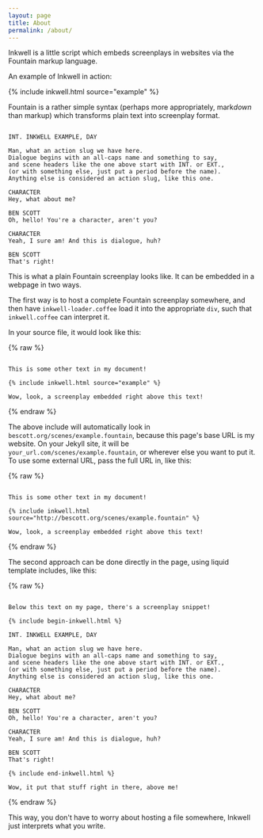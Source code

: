 ```yaml
---
layout: page
title: About
permalink: /about/
---
```



Inkwell is a little script which embeds screenplays in websites via the Fountain markup language.

An example of Inkwell in action:

{% include inkwell.html source="example" %}


Fountain is a rather simple syntax (perhaps more appropriately, mark*down* than markup)
which transforms plain text into screenplay format.

~~~text

INT. INKWELL EXAMPLE, DAY

Man, what an action slug we have here.
Dialogue begins with an all-caps name and something to say,
and scene headers like the one above start with INT. or EXT.,
(or with something else, just put a period before the name).
Anything else is considered an action slug, like this one.

CHARACTER
Hey, what about me?

BEN SCOTT
Oh, hello! You're a character, aren't you?

CHARACTER
Yeah, I sure am! And this is dialogue, huh?

BEN SCOTT
That's right!

~~~

This is what a plain Fountain screenplay looks like.
It can be embedded in a webpage in two ways.

The first way is to host a complete Fountain screenplay somewhere,
and then have `inkwell-loader.coffee` load it into the appropriate `div`,
such that `inkwell.coffee` can interpret it.

In your source file, it would look like this:

{% raw %}
~~~text

This is some other text in my document!

{% include inkwell.html source="example" %}

Wow, look, a screenplay embedded right above this text!

~~~
{% endraw %}

The above include will automatically look in `bescott.org/scenes/example.fountain`,
because this page's base URL is my website.
On your Jekyll site, it will be `your_url.com/scenes/example.fountain`,
or wherever else you want to put it.
To use some external URL, pass the full URL in, like this:

{% raw %}
~~~text

This is some other text in my document!

{% include inkwell.html source="http://bescott.org/scenes/example.fountain" %}

Wow, look, a screenplay embedded right above this text!

~~~
{% endraw %}



The second approach can be done directly in the page,
using liquid template includes, like this:

{% raw %}
~~~text

Below this text on my page, there's a screenplay snippet!

{% include begin-inkwell.html %}

INT. INKWELL EXAMPLE, DAY

Man, what an action slug we have here.
Dialogue begins with an all-caps name and something to say,
and scene headers like the one above start with INT. or EXT.,
(or with something else, just put a period before the name).
Anything else is considered an action slug, like this one.

CHARACTER
Hey, what about me?

BEN SCOTT
Oh, hello! You're a character, aren't you?

CHARACTER
Yeah, I sure am! And this is dialogue, huh?

BEN SCOTT
That's right!

{% include end-inkwell.html %}

Wow, it put that stuff right in there, above me!

~~~
{% endraw %}

This way, you don't have to worry about hosting a file somewhere,
Inkwell just interprets what you write.






